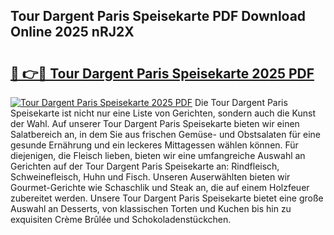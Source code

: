 ## Tour Dargent Paris Speisekarte PDF Download Online 2025 nRJ2X

# <h2><a href="http://gcaclf.nevu.top/?p=Tour+Dargent+Paris+Speisekarte">🔗 👉🔴 Tour Dargent Paris Speisekarte 2025 PDF</a></h2>

[![Tour Dargent Paris Speisekarte 2025 PDF](https://i.imgur.com/dBaPXMq.png)](http://gcaclf.nevu.top/?p=Tour+Dargent+Paris+Speisekarte)
Die Tour Dargent Paris Speisekarte ist nicht nur eine Liste von Gerichten, sondern auch die Kunst der Wahl. Auf unserer Tour Dargent Paris Speisekarte bieten wir einen Salatbereich an, in dem Sie aus frischen Gemüse- und Obstsalaten für eine gesunde Ernährung und ein leckeres Mittagessen wählen können. Für diejenigen, die Fleisch lieben, bieten wir eine umfangreiche Auswahl an Gerichten auf der Tour Dargent Paris Speisekarte an: Rindfleisch, Schweinefleisch, Huhn und Fisch. Unseren Auserwählten bieten wir Gourmet-Gerichte wie Schaschlik und Steak an, die auf einem Holzfeuer zubereitet werden. Unsere Tour Dargent Paris Speisekarte bietet eine große Auswahl an Desserts, von klassischen Torten und Kuchen bis hin zu exquisiten Crème Brûlée und Schokoladenstückchen.
